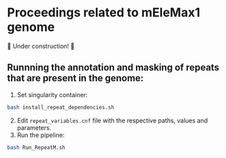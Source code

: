 # Proceedings related to mEleMax1 genome
:construction: Under construction! :construction:

## Runnning the annotation and masking of repeats that are present in the genome:
1) Set singularity container:
```bash
bash install_repeat_dependencies.sh
```
2) Edit `repeat_variables.cnf` file with the respective paths, values and parameters.
3) Run the pipeline:
```bash
bash Run_RepeatM.sh
```
